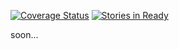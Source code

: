 [![Coverage Status](https://coveralls.io/repos/ITCase/sacrud_pages/badge.png)](https://coveralls.io/r/ITCase/sacrud_pages)
[![Stories in Ready](https://badge.waffle.io/itcase/sacrud_pages.png?label=ready&title=Ready)](https://waffle.io/itcase/sacrud_pages)

soon...
